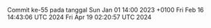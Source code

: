 Commit ke-55 pada tanggal Sun Jan 01 14:00 2023 +0100
Fri Feb 16 14:43:06 UTC 2024
Fri Apr 19 02:20:57 UTC 2024
